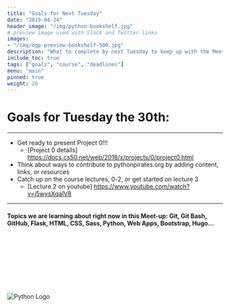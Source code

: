 ```yaml
---
title: "Goals for Next Tuesday"
date: "2019-04-24"
header_image: "/img/python-bookshelf.jpg"
# preview image used with Slack and Twitter links
images:
- "/img/ogp-preview-bookshelf-500.jpg"
description: "What to complete by next Tuesday to keep up with the Meetup Group"
include_toc: true
tags: ["goals", "course", "deadlines"]
menu: "main"
pinned: true
weight: 20
---
```

# **Goals for Tuesday the 30th:** #
---
<!-- UL -->
  * Get ready to present Project 0!!!
    *  [Project 0 details] https://docs.cs50.net/web/2018/x/projects/0/project0.html
  * Think about ways to contribute to pythonpirates.org by adding content, links, or resources
  * Catch up on the course lectures, 0-2, or get started on lecture 3
    * [Lecture 2 on youtube] https://www.youtube.com/watch?v=j5wysXqaIV8

---
#### Topics we are learning about right now in this Meet-up: Git, Git Bash, GitHub, Flask, HTML, CSS, Sass, Python, Web Apps, Bootstrap, Hugo... ####
\
\
\
\
\
\
\
\
  ![Python Logo](https://www.python.org/static/community_logos/python-logo-master-v3-TM.png)
